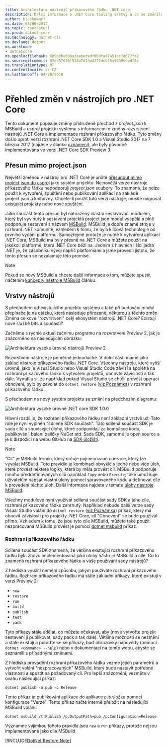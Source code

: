 ```yaml
---
title: Architektura nástrojů příkazového řádku .NET core
description: Další informace o .NET Core tooling vrstvy a co se změnilo v nejnovější verze.
author: blackdwarf
ms.date: 03/06/2017
ms.topic: conceptual
ms.prod: dotnet-core
ms.technology: dotnet-cli
ms.devlang: dotnet
ms.workload:
- dotnetcore
ms.openlocfilehash: 909e3ba088a3eabededf008fa07a51ac7d677fa2
ms.sourcegitcommit: 03ee570f6f528a7d23a4221dcb26a9498edbdf8c
ms.translationtype: MT
ms.contentlocale: cs-CZ
ms.lasthandoff: 04/28/2018
---
```

# <a name="high-level-overview-of-changes-in-the-net-core-tools"></a>Přehled změn v nástrojích pro .NET Core

Tento dokument popisuje změny přidružené přechod z *project.json* k MSBuild a *csproj* projektu systému s informacemi o změny rozvrstvení nástrojů .NET Core a implementace rozhraní příkazového řádku. Tyto změny došlo oproti verzi rozhraní .NET Core SDK 1.0 a Visual Studio 2017 na 7 března 2017 (najdete v článku [oznámení](https://blogs.msdn.microsoft.com/dotnet/2017/03/07/announcing-net-core-tools-1-0/)), ale byly původně implementována ve verzi .NET Core SDK Preview 3.

## <a name="moving-away-from-projectjson"></a>Přesun mimo project.json
Největší změnou v nástroji pro .NET Core je určitě [přesunout mimo project.json do csproj](https://blogs.msdn.microsoft.com/dotnet/2016/05/23/changes-to-project-json/) jako systém projektu. Nejnovější verze nástroje příkazového řádku nepodporují *project.json* soubory. To znamená, že nelze použít k vytvoření, spuštění nebo publikování aplikací na základě project.json a knihovny. Chcete-li použít tuto verzi nástroje, musíte migrovat existující projekty nebo nové spuštění. 

Jako součást tento přesun byl nahrazený vlastní sestavovací modulem, který byl vyvinutý k sestavení projektů project.json modul vyspělá a plně podporuje sestavení s názvem [MSBuild](https://github.com/Microsoft/msbuild). MSBuild je dobře známé stroje v rozhraní .NET komunitě, vzhledem k tomu, že byla klíčová technologie od prvního vydání platformu. Samozřejmě protože je nutné k vytváření aplikací .NET Core, MSBuild má byly přesně na .NET Core a můžete použít na jakékoli platformě, která .NET Core běží na. Jedním z hlavních lišící jádra .NET je, že zásobníku vývoj napříč platformami a jsme provedli jistotu, že tento přesun se nezalamuje této promise.

> [!NOTE]
> Pokud se nový MSBuild a chcete další informace o tom, můžete spustit načtením [koncepty nástroje MSBuild](/visualstudio/msbuild/msbuild-concepts) článku. 

## <a name="the-tooling-layers"></a>Vrstvy nástrojů
S přechodem od existujícího projektu systému a také při budování modul přepínače je na otázku, která následuje přirozeně, některou z těchto změn Změna celkové "rozvrstvení" celý ekosystém nástrojů .NET Core? Existují nové službě bits a součásti?

Začněme s rychlé aktualizačnímu programu na rozvrstvení Preview 2, jak je znázorněno na následujícím obrázku:

![Architektura vysoké úrovně nástrojů Preview 2](media/cli-msbuild-architecture/p2-arch.png)

Rozvrstvení nástroje je poměrně jednoduché. V dolní části máme jako základ nástroje příkazového řádku .NET Core. Všechny nástroje, které vyšší úrovně, jako je Visual Studio nebo Visual Studio Code závisí a spoléhá na rozhraní příkazového řádku k vytvoření projektů, obnovte závislosti a tak dále. Vynutila si, že například pokud Visual Studio se chtěli provést operaci obnovení, bylo by zavolat do `dotnet restore` ([viz Poznámka](#dotnet-restore-note)) v rozhraní příkazového řádku. 

S přechodem na nový systém projektu se změní na předchozím diagramu: 

![Architektura vysoké úrovně .NET core SDK 1.0.0](media/cli-msbuild-architecture/p3-arch.png)

Hlavní rozdíl je, že rozhraní příkazového řádku není základní vrstvě už; Tato role je nyní vyplněn "sdílené SDK součástí". Tato sdílená součást SDK je sada cílů a související úlohy, které zodpovídají za kompilace kódu, publikování, balení balíčky NuGet atd. Sada SDK, samotné je open source a je k dispozici na webu GitHub na [SDK úložišti](https://github.com/dotnet/sdk). 

> [!NOTE]
> "Cíl" je MSBuild termín, který určuje pojmenované operace, který lze vyvolat MSBuild. Toto pravidlo je kombinaci obvykle s jedné nebo více úloh, které provést některé logiky, která by měla provést cíl. MSBuild podporuje mnoho předdefinovaných cílů například `Copy` nebo `Execute`; také umožňuje uživatelům napsat vlastní úlohy pomocí spravovaného kódu a definovat cíle k provedení těchto úloh. Další informace najdete v tématu [úlohy nástroje MSBuild](/visualstudio/msbuild/msbuild-tasks). 

Všechny modulové nyní využívat sdílená součást sady SDK a jeho cíle, rozhraní příkazového řádku zahrnutý. Například nebude další verze sady Visual Studio volání do `dotnet restore` ([viz Poznámka](#dotnet-restore-note)) příkaz, který má obnovit závislosti pro projekty .NET Core, cíl "Obnovení" se bude používat přímo. Vzhledem k tomu, že jsou tyto cíle MSBuild, můžete také použít nezpracovaná MSBuild provést je pomocí [dotnet msbuild](dotnet-msbuild.md) příkaz. 

### <a name="cli-commands"></a>Rozhraní příkazového řádku
Sdílená součást SDK znamená, že většina existující rozhraní příkazového řádku byla znovu implementovaná jako úlohy nástroje MSBuild a cíle. Co to znamená rozhraní příkazového řádku a vaše používání sady nástrojů? 

Z hlediska využití nemění způsobu, jakým používáte rozhraní příkazového řádku. Rozhraní příkazového řádku má stále základní příkazy, které existují v verzi Preview 2:

* `new`
* `restore`
* `run` 
* `build`
* `publish`
* `test`
* `pack` 

Tyto příkazy stále udělat, co můžete očekávat, aby (nové vytvořte projekt sestavení ji publikovat, sady pack a tak dále). Většina možností se nezmění a stále existují a poraďte se se příkazy, buď obrazovky nápovědy (pomocí `dotnet <command> --help`) nebo v dokumentaci na tomto webu, abyste se seznámili s případnými změnami. 

Z hlediska provádění rozhraní příkazového řádku vezme jejich parametrů a vytvořit volání "nezpracovaných" MSBuild, který bude nastavit potřebné vlastnosti a spustit na požadovaný cíl. Pro lepší znázornění, vezměte v úvahu následující příkaz: 

   `dotnet publish -o pub -c Release`
    
Tento příkaz je publikování aplikace do aplikace `pub` složku pomocí konfigurace "Verze". Tento příkaz načte interně přeložit na následující MSBuild volání: 

   `dotnet msbuild /t:Publish /p:OutputPath=pub /p:Configuration=Release`

Významné výjimkou tohoto pravidla jsou `new` a `run` příkazy, protože nejsou implementované jako cíle MSBuild.

<a name="dotnet-restore-note"></a> [!INCLUDE[DotNet Restore Note](~/includes/dotnet-restore-note.md)]